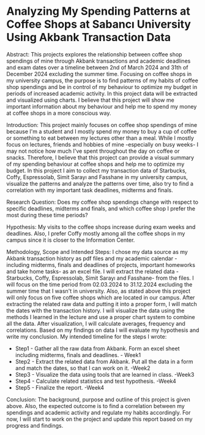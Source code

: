 # Analyzing My Spending Patterns at Coffee Shops at Sabancı University Using Akbank Transaction Data
Abstract:
  This projects explores the relationship between coffee shop spendings of mine through Akbank transactions and academic deadlines and exam dates over a timeline between 2nd of March 2024 and 31th of December 2024 excluding the summer time. Focusing on coffee shops in my university campus, the purpose is to find patterns of my habits of coffee shop spendings and be in control of my behaviour to optimize my budget in periods of increased academic activity. In this project data will be extracted and visualized using charts. I believe that this project will show me important information about my behaviour and help me to spend my money at coffee shops in a more conscious way. 
  
Introduction:
  This project mainly focuses on coffee shop spendings of mine because I'm a student and I mostly spend my money to buy a cup of coffee or something to eat between my lectures other than a meal. While I mostly focus on lectures, friends and hobbies of mine -especially on busy weeks- I may not notice how much I've spent throughout the day on coffee or snacks. Therefore, I believe that this project can provide a visual summary of my spending behaviour at coffee shops and help me to optimize my budget. 
  In this project I aim to collect my transaction data of Starbucks, Coffy, Espressolab, Simit Sarayı and Fasshane in my university campus, visualize the patterns and analyze the patterns over time, also try to find a correlation with my important task deadlines, midterms and finals.

Research Question:
  Does my coffee shop spendings change with respect to specific deadlines, midterms and finals, and which coffee shop I prefer the most during these time periods?

Hypothesis:
  My visits to the coffee shops increase during exam weeks and deadlines. Also, I prefer Coffy mostly among all the coffee shops in my campus since it is closer to the Information Center. 

Methodology, Scope and Intended Steps:
  I chose my data source as my Akbank transaction history as pdf files and my academic calendar -including midterms, finals and deadlines of projects, important homeworks and take home tasks- as an excel file. I will extract the related data -Starbucks, Coffy, Espressolab, Simit Sarayı and Fasshane- from the files. I will focus on the time period from 02.03.2024 to 31.12.2024 excluding the summer time that I wasn't in university. Also, as stated above this project will only focus on five coffee shops which are located in our campus. 
  After extracting the related raw data and putting it into a proper form, I will match the dates with the transaction history. I will visualize the data using the methods I learned in the lecture and use a proper chart system to combine all the data. After visualization, I will calculate averages, frequency and correlations. Based on my findings on data I will evaluate my hypothesis and write my conclusion. 
  My intended timeline for the steps I wrote:
  - Step1 - Gather all the raw data from Akbank. Form an excel sheet including midterms, finals and deadlines. - Week1
  - Step2 - Extract the related data from Akbank. Put all the data in a form and match the dates, so that I can work on it. -Week2
  - Step3 - Visualize the data using tools that are learned in class. -Week3
  - Step4 - Calculate related statistics and test hypothesis. -Week4
  - Step5 - Finalize the report. -Week4

Conclusion:
  The background, purpose and outline of this project is given above. Also, the expected outcome is to find a correlation between my spendings and academic activity and regulate my habits accordingly. For now, I will start to work on the project and update this report based on my progress and findings.
  
  
  
  
